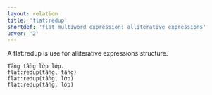 ```yaml
---
layout: relation
title: 'flat:redup'
shortdef: 'flat multiword expression: alliterative expressions'
udver: '2'
---
```


A flat:redup is use for alliterative expressions structure.

~~~ sdparse
Tầng tầng lớp lớp. 
flat:redup(tầng, tầng)
flat:redup(tầng, lớp)
flat:redup(tầng, lớp)
~~~

<!-- Interlanguage links updated Po lis 14 15:35:27 CET 2022 -->
